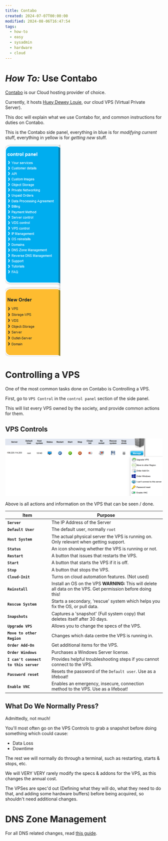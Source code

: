 ```yaml
---
title: Contabo
created: 2024-07-07T00:00:00
modified: 2024-08-06T16:47:54
tags:
  - how-to
  - easy
  - sysadmin
  - hardware
  - cloud
---
```


# *How To:* Use Contabo

[Contabo](https://contabo.com/) is our Cloud hosting provider of choice.

Currently, it hosts [Huey Dewey Louie](../hardware/cloud/huey-dewey-louie.md), our cloud VPS (Virtual Private Server).

This doc will explain what we use Contabo for, and common instructions for duties on Contabo.

This is the Contabo side panel, everything in blue is for *modifying current* stuff, everything in yellow is for *getting new* stuff.

![](../res/docs_res/contabo.webp)

# Controlling a VPS

One of the most common tasks done on Contabo is Controlling a VPS.

First, go to `VPS Control` in the `control panel` section of the side panel.

This will list every VPS owned by the society, and provide common actions for them.

## VPS Controls

![](../res/docs_res/vps_controls.webp)

Above is all actions and information on the VPS that can be seen / done.

| Item                                 | Purpose                                                                                                       |
| ------------------------------------ | ------------------------------------------------------------------------------------------------------------- |
| **`Server`**                         | The IP Address of the Server                                                                                  |
| **`Default User`**                   | The default user, normally `root`                                                                             |
| **`Host System`**                    | The actual physical server the VPS is running on. Only relevant when getting support.                         |
| **`Status`**                         | An icon showing whether the VPS is running or not.                                                            |
| **`Restart`**                        | A button that issues that restarts the VPS.                                                                   |
| **`Start`**                          | A button that starts the VPS if it is off.                                                                    |
| **`Stop`**                           | A button that stops the VPS.                                                                                  |
| **`Cloud-Init`**                     | Turns on cloud automation features. (Not used)                                                                |
| **`Reinstall`**                      | Install an OS on the VPS **WARNING:** This will delete all data on the VPS. Get permission before doing this! |
| **`Rescue System`**                  | Starts a secondary, 'rescue' system which helps you fix the OS, or pull data.                                 |
| **`Snapshots`**                      | Captures a 'snapshot' (Full system copy) that deletes itself after 30 days.                                   |
| **`Upgrade VPS`**                    | Allows you to change the specs of the VPS.                                                                    |
| **`Move to other Region`**           | Changes which data centre the VPS is running in.                                                              |
| **`Order Add-On`**                   | Get additional items for the VPS.                                                                             |
| **`Order Windows`**                  | Purchases a Windows Server license.                                                                           |
| **`I can't connect to this server`** | Provides helpful troubleshooting steps if you cannot connect to the VPS.                                      |
| **`Password reset`**                 | Resets the password of the `Default user`. Use as a lifeboat!                                                 |
| **`Enable VNC`**                     | Enables an emergency, insecure, connection method to the VPS. Use as a lifeboat!                              |

## What Do We Normally Press?

Admittedly, not much!

You'll most often go on the VPS Controls to grab a snapshot before doing something which could cause:

- Data Loss
- Downtime

The rest we will normally do through a terminal, such as restarting, starts & stops, etc.

We will VERY VERY rarely modify the specs & addons for the VPS, as this changes the annual cost.

The VPSes are spec'd out (Defining what they will do, what they need to do that, and adding some hardware buffers) before being acquired, so shouldn't need additional changes.

# DNS Zone Management

For all DNS related changes, read [this guide](./dns.md).
